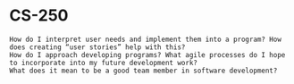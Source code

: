 # CS-250


    How do I interpret user needs and implement them into a program? How does creating “user stories” help with this?
    How do I approach developing programs? What agile processes do I hope to incorporate into my future development work?
    What does it mean to be a good team member in software development?
